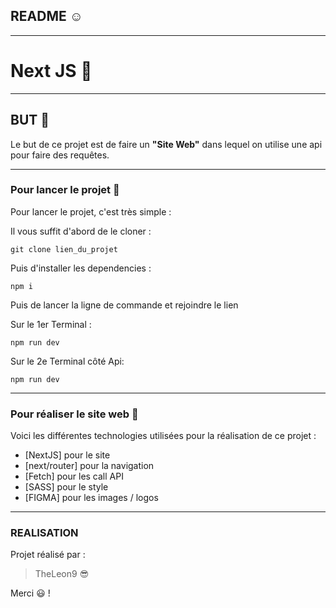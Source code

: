 ## README :relaxed:

--------------------------

# Next JS :wave:

--------------------------

## BUT :raised_eyebrow:

Le but de ce projet est de faire un **"Site Web"** dans lequel on utilise une api pour faire des requêtes.

--------------------------

### Pour lancer le projet :thinking:

Pour lancer le projet, c'est très simple :

Il vous suffit d'abord de le cloner :
```
git clone lien_du_projet
```

Puis d'installer les dependencies :
```
npm i
```

Puis de lancer la ligne de commande et rejoindre le lien

Sur le 1er Terminal :
```
npm run dev
```

Sur le 2e Terminal côté Api:
```
npm run dev
```
--------------------------

### Pour réaliser le site web :exploding_head:

Voici les différentes technologies utilisées pour la réalisation de ce projet :
* [NextJS] pour le site
* [next/router] pour la navigation
* [Fetch] pour les call API
* [SASS] pour le style
* [FIGMA] pour les images / logos

--------------------------

### REALISATION

Projet réalisé par :

> TheLeon9 :sunglasses:

Merci :smiley: !
